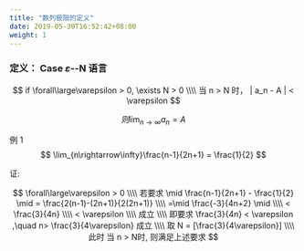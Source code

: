 ```yaml
---
title: "数列极限的定义"
date: 2019-05-30T16:52:42+08:00
weight: 1
---
```




 




### 定义： Case $\varepsilon$--N 语言   
$$
if \forall\large\varepsilon > 0, \exists N > 0 \\\\   
当 n  > N 时， | a_n - A | < \varepsilon
$$

$$
则 \lim_{n\rightarrow\infty}a_n = A
$$







例 1 
$$
\lim_{n\rightarrow\infty}\frac{n-1}{2n+1} = \frac{1}{2}
$$


证: 


$$
\forall\large\varepsilon > 0 \\\\  
若要求
\mid \frac{n-1}{2n+1} - \frac{1}{2} \mid = \frac{2(n-1)-(2n+1)}{2(2n+1)} \\\\  
=\mid \frac{-3}{4n+2} \mid \\\\  
< \frac{3}{4n} \\\\  
< \varepsilon  \\\\  
成立 \\\\   
即要求  \frac{3}{4n} < \varepsilon ,\quad n> \frac{3}{4\varepsilon} 成立 \\\\  
取 N = [\frac{3}{4\varepsilon}] \\\\
此时 当 n > N时, 则满足上述要求
$$




